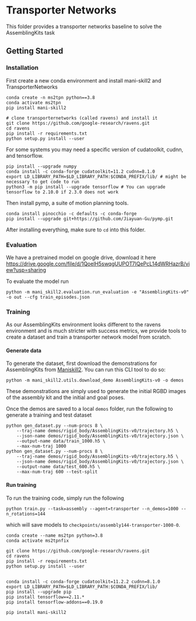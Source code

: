 # Transporter Networks

This folder provides a transporter networks baseline to solve the AssemblingKits task

## Getting Started

### Installation

First create a new conda environment and install mani-skill2 and TransporterNetworks 
```
conda create -n ms2tpn python==3.8
conda activate ms2tpn
pip install mani-skill2

# clone transporternetworks (called ravens) and install it
git clone https://github.com/google-research/ravens.git
cd ravens
pip install -r requirements.txt
python setup.py install --user
```

For some systems you may need a specific version of cudatoolkit, cudnn, and tensorflow.
```
pip install --upgrade numpy
conda install -c conda-forge cudatoolkit=11.2 cudnn=8.1.0
export LD_LIBRARY_PATH=$LD_LIBRARY_PATH:$CONDA_PREFIX/lib/ # might be necessary to get code to run
python3 -m pip install --upgrade tensorflow # You can upgrade tensorflow to 2.10.0 if 2.3.0 does not work
```

Then install pymp, a suite of motion planning tools.
```
conda install pinocchio -c defaults -c conda-forge
pip install --upgrade git+https://github.com/Jiayuan-Gu/pymp.git
```

After installing everything, make sure to `cd` into this folder.

### Evaluation

We have a pretrained model on google drive, download it here https://drive.google.com/file/d/1QoelH5swqgUUPOT7IQePcL14dWRHazrB/view?usp=sharing
<!-- 
To then test the model, run
```
python test_gripper.py \
    --model="assembly144-transporter-1000-0" --n-steps=100000 --n-rotations=144 --json-name="train_episodes.json"

python test_gripper.py \
    --model="assembly2-transporter-1000-0" --n-steps=100000 --n-rotations=144 --json-name="train_episodes.json"
```

You can also use `test_suction.py` to test with the suction gripper instead of a two-finger gripper. The pretrained models should get around 15-20% success rate of slotting in the piece into the assembly kit. -->

To evaluate the model run

```
python -m mani_skill2.evaluation.run_evaluation -e "AssemblingKits-v0" -o out --cfg train_episodes.json
```

### Training 

As our AssemblingKits environment looks different to the ravens environment and is much stricter with success metrics, we provide tools to create a dataset and train a transporter network model from scratch.


#### Generate data
To generate the dataset, first download the demonstrations for AssemblingKits from [Maniskill2](https://github.com/haosulab/Maniskill2). You can run this CLI tool to do so:
```
python -m mani_skill2.utils.download_demo AssemblingKits-v0 -o demos
```

These demonstrations are simply used to generate the initial RGBD images of the assembly kit and the initial and goal poses.

Once the demos are saved to a local `demos` folder, run the following to generate a training and test dataset

```
python gen_dataset.py --num-procs 8 \
    --traj-name demos/rigid_body/AssemblingKits-v0/trajectory.h5 \
    --json-name demos/rigid_body/AssemblingKits-v0/trajectory.json \
    --output-name data/train_1000.h5 \
    --max-num-traj 1000
python gen_dataset.py --num-procs 8 \
    --traj-name demos/rigid_body/AssemblingKits-v0/trajectory.h5 \
    --json-name demos/rigid_body/AssemblingKits-v0/trajectory.json \
    --output-name data/test_600.h5 \
    --max-num-traj 600 --test-split
```

#### Run training

To run the training code, simply run the following

```
python train.py --task=assembly --agent=transporter --n_demos=1000 --n_rotations=144 
```

which will save models to `checkpoints/assembly144-transporter-1000-0`.












```
conda create --name ms2tpn python=3.8
conda activate ms2tpnfix

git clone https://github.com/google-research/ravens.git
cd ravens
pip install -r requirements.txt
python setup.py install --user


conda install -c conda-forge cudatoolkit=11.2.2 cudnn=8.1.0
export LD_LIBRARY_PATH=$LD_LIBRARY_PATH:$CONDA_PREFIX/lib/
pip install --upgrade pip
pip install tensorflow==2.11.*
pip install tensorflow-addons==0.19.0

pip install mani-skill2
```